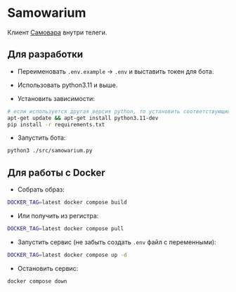 # Samowarium

Клиент [Самовара](https://student.bmstu.ru/) внутри телеги.

## Для разработки

- Переименовать `.env.example` -> `.env` и выставить токен для бота.

- Использовать python3.11 и выше. 

- Установить зависимости:

```bash
# если используется другая версия python, то установить соответствующий пакет
apt-get update && apt-get install python3.11-dev
pip install -r requirements.txt
```

- Запустить бота:

```bash
python3 ./src/samowarium.py
```

## Для работы с Docker

- Собрать образ:

```bash
DOCKER_TAG=latest docker compose build
```

- Или получить из регистра:

```bash
DOCKER_TAG=latest docker compose pull
```

- Запустить сервис (не забыть создать `.env` файл с переменными):

```bash
DOCKER_TAG=latest docker compose up -d
```

- Остановить сервис:

```bash
docker compose down
```
